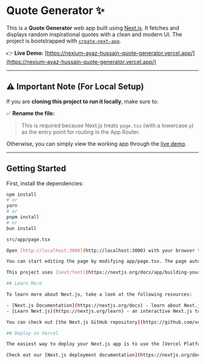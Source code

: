 

# Quote Generator ✨

This is a **Quote Generator** web app built using [Next.js](https://nextjs.org). It fetches and displays random inspirational quotes with a clean and modern UI. The project is bootstrapped with [`create-next-app`](https://nextjs.org/docs/app/api-reference/cli/create-next-app).

👉 **Live Demo:** [https://nexium-ayaz-hussain-quote-generator.vercel.app/](https://nexium-ayaz-hussain-quote-generator.vercel.app/)

---

## ⚠️ Important Note (For Local Setup)

If you are **cloning this project to run it locally**, make sure to:

✅ **Rename the file:**


> This is required because Next.js treats `page.tsx` (with a lowercase `p`) as the entry point for routing in the App Router.

Otherwise, you can simply view the working app through the [live demo](https://nexium-ayaz-hussain-quote-generator.vercel.app/).

---

## Getting Started

First, install the dependencies:

```bash
npm install
# or
yarn
# or
pnpm install
# or
bun install

src/app/page.tsx

Open [http://localhost:3000](http://localhost:3000) with your browser to see the result.

You can start editing the page by modifying app/page.tsx. The page auto-updates as you edit the file.

This project uses [next/font](https://nextjs.org/docs/app/building-your-application/optimizing/fonts) to automatically optimize and load [Geist](https://vercel.com/font), a new font family for Vercel.

## Learn More

To learn more about Next.js, take a look at the following resources:

- [Next.js Documentation](https://nextjs.org/docs) - learn about Next.js features and API.
- [Learn Next.js](https://nextjs.org/learn) - an interactive Next.js tutorial.

You can check out [the Next.js GitHub repository](https://github.com/vercel/next.js) - your feedback and contributions are welcome!

## Deploy on Vercel

The easiest way to deploy your Next.js app is to use the [Vercel Platform](https://vercel.com/new?utm_medium=default-template&filter=next.js&utm_source=create-next-app&utm_campaign=create-next-app-readme) from the creators of Next.js.

Check out our [Next.js deployment documentation](https://nextjs.org/docs/app/building-your-application/deploying) for more details.
